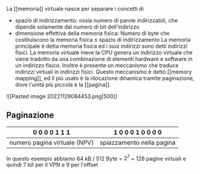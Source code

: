 La [[memoria]] virtuale nasce per separare i concetti di 
- spazio di indirizzamento: ossia numero di parole indirizzabili, che dipende solamente dal numero di bit dell'indirizzo
- dimensione effettiva della memoria fisica: Numero di byte che costituiscono la memoria fisica $\leq$ spazio di indirizzamento
La memoria principale è detta memoria fisica ed i suoi indirizzi sono detti indirizzi fisici. La memoria virtuale ineve la CPU genera un indirizzo virtuale che viene tradotto da una combinazione di elementi hardware e software in un indirizzo fisico. Inoltre è presente un meccanismo che traduce indirizzi virtuali in indirizzi fisici. Questo meccanismo è detto [[memory mapping]], ed il più usato è la rilocazione dinamica tramite paginazione, dove l'unità più piccola è la [[pagina]].




![[Pasted image 20221129084453.png|500]]


## Paginazione

0 0 0 0 1 1 1 | 1 0 0 0 1 0 0 0 0
--- | ---
numero pagina virtuale (NPV) | spiazzamento nella pagina

In questo esempio abbiamo 64 kB / 512 Byte = $2^7$ = 128 pagine virtuali e quindi 7 bit per il VPN e 9 per l'offset

